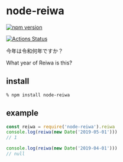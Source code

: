 # node-reiwa

[![npm version](https://badge.fury.io/js/node-reiwa.svg)](https://badge.fury.io/js/node-reiwa)

[![Actions Status](https://img.shields.io/badge/GitHub_Actions-success-green.svg?logo=github&logoColor=white)](https://wdp9fww0r9.execute-api.us-west-2.amazonaws.com/production/results/abetomo/node-reiwa)

今年は令和何年ですか？

What year of Reiwa is this?

## install

```
% npm install node-reiwa
```

## example

```js
const reiwa = require('node-reiwa').reiwa
console.log(reiwa(new Date('2019-05-01')))
// 1

console.log(reiwa(new Date('2019-04-01')))
// null
```
